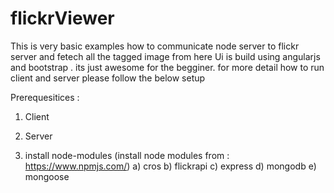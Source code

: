 # flickrViewer 
This is very basic examples how to communicate node server to flickr server and fetech all the tagged image from here
Ui is build using angularjs and bootstrap . its just awesome for the begginer. for more detail how to run client and server please follow the below setup

Prerequesitices :


1) Client
2) Server

 1) install node-modules (install node modules from : https://www.npmjs.com/)
   a) cros
   b) flickrapi
   c) express
   d) mongodb
   e) mongoose
